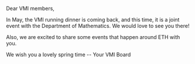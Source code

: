 Dear VMI members,

In May, the VMI running dinner is coming back, and this time, it is a joint event with the Department of Mathematics.
We would love to see you there!

Also, we are excited to share some events that happen around ETH with you.

We wish you a lovely spring time
-- Your VMI Board
